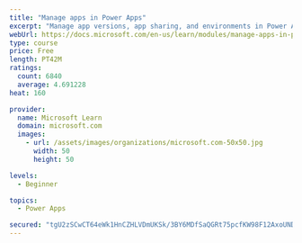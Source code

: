 ```yaml
---
title: "Manage apps in Power Apps"
excerpt: "Manage app versions, app sharing, and environments in Power Apps."
webUrl: https://docs.microsoft.com/en-us/learn/modules/manage-apps-in-powerapps/
type: course
price: Free
length: PT42M
ratings:
  count: 6840
  average: 4.691228
heat: 160

provider:
  name: Microsoft Learn
  domain: microsoft.com
  images:
    - url: /assets/images/organizations/microsoft.com-50x50.jpg
      width: 50
      height: 50

levels:
  - Beginner

topics:
  - Power Apps

secured: "tgU2zSCwCT64eWk1HnCZHLVDmUKSk/3BY6MDfSaQGRt75pcfKW98F12AxoUNDUolsh6047I3bLouZJ9N4nCo2bgEyLQwCl6RtBt3qy5QdSCzAcrQyWClBZWueIkuJtDjk4UiI75R6X9CV1sAbvdr7ZtVvpFau8P98lGTQV59N/vfeWkudwlJC9xIVXPFugR0OKZ00sBcwMDK8RAZdesx2fa9XyK4ykB913N37QM/RXd0oEFo9ZnIAAe5S9EXxOy71gIf0+ykKtFZ2YFwCY74A8Cc5tTdau7ghNbOaopzQajEr7S83TakHm60wX4mXC7Bnhm3b/QkFSVyIUFS5j8chdLsBBcBaKtC7EM0zIMcrlgP0xmfdSwQg3QK2rOutykDeJpxLo12XJqYPGq9zTo2tw==;lECjY9B1y5lnUKXFOKpExQ=="
---
```



